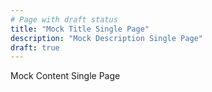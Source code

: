 ```yaml
---
# Page with draft status
title: "Mock Title Single Page"
description: "Mock Description Single Page"
draft: true
---
```


Mock Content Single Page
